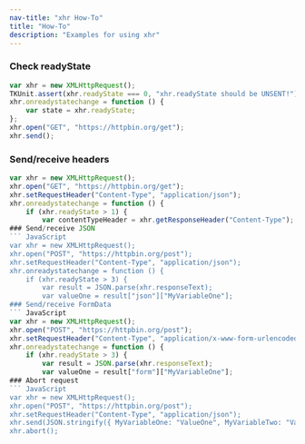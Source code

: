 ```yaml
---
nav-title: "xhr How-To"
title: "How-To"
description: "Examples for using xhr"
---
```

### Check readyState
``` JavaScript
var xhr = new XMLHttpRequest();
TKUnit.assert(xhr.readyState === 0, "xhr.readyState should be UNSENT!");
xhr.onreadystatechange = function () {
    var state = xhr.readyState;
};
xhr.open("GET", "https://httpbin.org/get");
xhr.send();
```
### Send/receive headers
``` JavaScript
var xhr = new XMLHttpRequest();
xhr.open("GET", "https://httpbin.org/get");
xhr.setRequestHeader("Content-Type", "application/json");
xhr.onreadystatechange = function () {
    if (xhr.readyState > 1) {
        var contentTypeHeader = xhr.getResponseHeader("Content-Type");
### Send/receive JSON
``` JavaScript
var xhr = new XMLHttpRequest();
xhr.open("POST", "https://httpbin.org/post");
xhr.setRequestHeader("Content-Type", "application/json");
xhr.onreadystatechange = function () {
    if (xhr.readyState > 3) {
        var result = JSON.parse(xhr.responseText);
        var valueOne = result["json"]["MyVariableOne"];
### Send/receive FormData
``` JavaScript
var xhr = new XMLHttpRequest();
xhr.open("POST", "https://httpbin.org/post");
xhr.setRequestHeader("Content-Type", "application/x-www-form-urlencoded");
xhr.onreadystatechange = function () {
    if (xhr.readyState > 3) {
        var result = JSON.parse(xhr.responseText);
        var valueOne = result["form"]["MyVariableOne"];
### Abort request
``` JavaScript
var xhr = new XMLHttpRequest();
xhr.open("POST", "https://httpbin.org/post");
xhr.setRequestHeader("Content-Type", "application/json");
xhr.send(JSON.stringify({ MyVariableOne: "ValueOne", MyVariableTwo: "ValueTwo" }));
xhr.abort();
```
